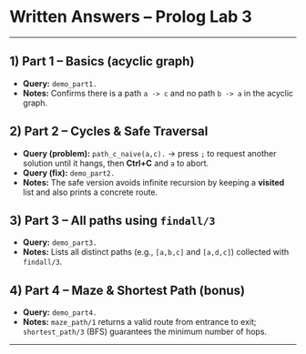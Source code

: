 # Written Answers – Prolog Lab 3 
---

## 1) Part 1 – Basics (acyclic graph)
- **Query:** `demo_part1.`
- **Notes:** Confirms there is a path `a -> c` and no path `b -> a` in the acyclic graph.

## 2) Part 2 – Cycles & Safe Traversal
- **Query (problem):** `path_c_naive(a,c).` → press `;` to request another solution until it hangs, then **Ctrl+C** and `a` to abort.
- **Query (fix):** `demo_part2.`
- **Notes:** The safe version avoids infinite recursion by keeping a **visited** list and also prints a concrete route.

## 3) Part 3 – All paths using `findall/3`
- **Query:** `demo_part3.`
- **Notes:** Lists all distinct paths (e.g., `[a,b,c]` and `[a,d,c]`) collected with `findall/3`.

## 4) Part 4 – Maze & Shortest Path (bonus)
- **Query:** `demo_part4.`
- **Notes:** `maze_path/1` returns a valid route from entrance to exit; `shortest_path/3` (BFS) guarantees the minimum number of hops.

---
